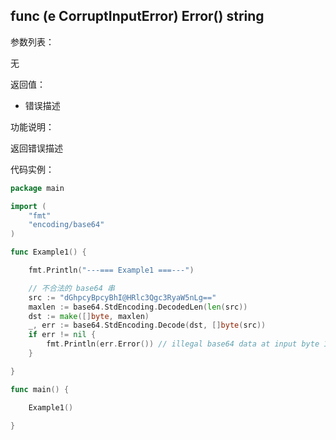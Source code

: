 ## func (e CorruptInputError) Error() string

参数列表：

无

返回值：

- 错误描述

功能说明：

返回错误描述

代码实例：

```go
package main

import (
    "fmt"
    "encoding/base64"
)

func Example1() {

    fmt.Println("---=== Example1 ===---")

    // 不合法的 base64 串
    src := "dGhpcyBpcyBhI@HRlc3Qgc3RyaW5nLg=="
    maxlen := base64.StdEncoding.DecodedLen(len(src))
    dst := make([]byte, maxlen)
    _, err := base64.StdEncoding.Decode(dst, []byte(src))
    if err != nil {
        fmt.Println(err.Error()) // illegal base64 data at input byte 13
    }

}

func main() {

    Example1()

}
```

